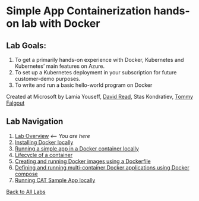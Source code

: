 # Simple App Containerization hands-on lab with Docker 

## Lab Goals:
1. To get a primarily hands-on experience with Docker, Kubernetes and Kubernetes’ main features on Azure.
1. To set up a Kubernetes deployment in your subscription for future customer-demo purposes. 
1. To write and run a basic hello-world program on Docker

Created at Microsoft by Lamia Youseff, [David Read](https://github.com/dave-read), Stas Kondratiev, [Tommy Falgout](https://github.com/lastcoolnameleft)

## Lab Navigation
1. [Lab Overview](./index.html) *<-- You are here*
1. [Installing Docker locally](./step01.html)
1. [Running a simple app in a Docker container locally](./step02.html)
1. [Lifecycle of a container](./step03.html)
1. [Creating and running Docker images using a Dockerfile](./step04.html)
1. [Defining and running multi-container Docker applications using Docker compose](./step05.html)
1. [Running CAT Sample App locally](./step06.html)

[Back to All Labs](../../index.html)